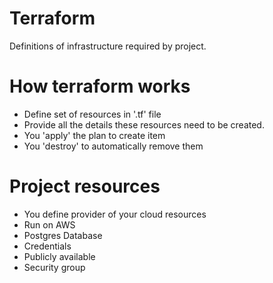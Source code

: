 # Terraform

Definitions of infrastructure required by project.

# How terraform works

- Define set of resources in '.tf' file
- Provide all the details these resources need to be created.
- You 'apply' the plan to create item
- You 'destroy' to automatically remove them

# Project resources

- You define provider of your cloud resources
- Run on AWS
- Postgres Database
- Credentials
- Publicly available 
- Security group